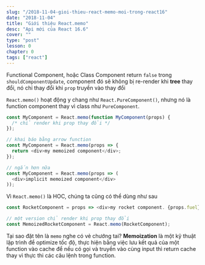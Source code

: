 ```yaml
---
slug: "/2018-11-04-gioi-thieu-react-memo-moi-trong-react16"
date: "2018-11-04"
title: "Giới thiệu React.memo"
desc: "Api mới của React 16.6"
cover: ""
type: "post"
lesson: 0
chapter: 0
tags: ["react"]
---
```


Functional Component, hoặc Class Component return `false` trong `shouldComponentUpdate`, component đó sẽ không bị re-render khi **tree** thay đổi, nó chỉ thay đổi khi `prop` truyền vào thay đổi

`React.memo()` hoạt động y chang như `React.PureComponent()`, nhưng nó là function component thay vì class như `PureComponent`.

```js
const MyComponent = React.memo(function MyComponent(props) {
  /* chỉ render khi prop thay đổi */
});

// khai báo bằng arrow function
const MyComponent = React.memo(props => {
  return <div>my memoized component</div>;
});

// ngắn hơn nữa
const MyComponent = React.memo(props => (
  <div>implicit memoized component</div>
));
```

Vì `React.memo()` là HOC, chúng ta cũng có thể dùng như sau

```js
const RocketComponent = props => <div>my rocket component. {props.fuel}!</div>;

// một version chỉ render khi prop thay đổi
const MemoizedRocketComponent = React.memo(RocketComponent);
```

Tại sao đặt tên là `memo` nghe có vẻ chướng tai? **Memoization** là một kỹ thuật lập trình để optimize tốc độ, thực hiện bằng việc lưu kết quả của một function vào cache để nếu có gọi và truyền vào cùng input thì return cache thay vì thực thi các câu lệnh trong function.

